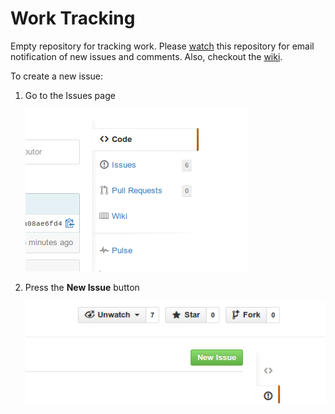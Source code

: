 Work Tracking
=============

Empty repository for tracking work. Please [watch](https://help.github.com/articles/watching-repositories) this repository for email notification of new issues and comments. Also, checkout the [wiki](https://github.com/CodeClubHanoi/work-tracking/wiki).

To create a new issue:

1. Go to the Issues page

   ![Issues](img/issues.png)

2. Press the **New Issue** button

   ![New Issue](img/new_issue.png)
